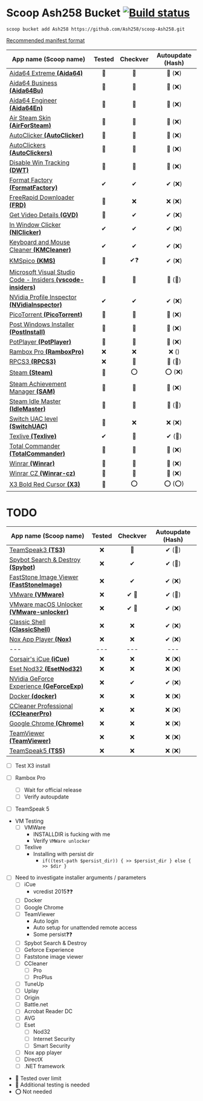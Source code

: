 # Scoop Ash258 Bucket [![Build status](https://ci.appveyor.com/api/projects/status/rfexd4x83q5thr55?svg=true)](https://ci.appveyor.com/project/Ash258/scoop-ash258)

`scoop bucket add Ash258 https://github.com/Ash258/scoop-Ash258.git`

[Recommended manifest format](./.vscode/Template.jsonc)

| App name (**Scoop name**)                                                               | Tested | Checkver | Autoupdate (Hash) |
| --------------------------------------------------------------------------------------- | :----: | :------: | :---------------: |
| [Aida64 Extreme **(Aida64)**](./Aida64.json)                                            | 💯     | 💯       | 💯 (❌)            |
| [Aida64 Business **(Aida64Bu)**](./Aida64Bu.json)                                       | 💯     | 💯       | 💯 (❌)            |
| [Aida64 Engineer **(Aida64En)**](./Aida64En.json)                                       | 💯     | 💯       | 💯 (❌)            |
| [Air Steam Skin **(AirForSteam)**](./AirForSteam.json)                                  | 💯     | 💯       | 💯 (❌)            |
| [AutoClicker **(AutoClicker)**](./AutoClicker.json)                                     | 💯     | 💯       | 💯 (❌)            |
| [AutoClickers **(AutoClickers)**](./AutoClickers.json)                                  | 💯     | 💯       | 💯 (❌)            |
| [Disable Win Tracking **(DWT)**](./DWT.json)                                            | 💯     | 💯       | 💯 (❌)            |
| [Format Factory **(FormatFactory)**](./FormatFactory.json)                              | ✔      | ✔        | ✔ (❌)             |
| [FreeRapid Downloader **(FRD)**](./FRD.json)                                            | 💯     | ❌        | ❌ (❌)             |
| [Get Video Details **(GVD)**](./GVD.json)                                               | 💯     | ✔        | ✔ (❌)             |
| [In Window Clicker **(NIClicker)**](./NIClicker.json)                                   | ✔      | ✔        | ✔ (❌)             |
| [Keyboard and Mouse Cleaner **(KMCleaner)**](./KMCleaner.json)                          | ✔      | ✔        | ✔ (❌)             |
| [KMSpico **(KMS)**](./KMS.json)                                                         | 💯     | ✔❓       | ✔ (❌)             |
| [Microsoft Visual Studio Code - Insiders **(vscode-insiders)**](./vscode-insiders.json) | 💯     | 💯       | 💯 (💯)           |
| [NVidia Profile Inspector **(NVidiaInspector)**](./NVidiaInspector.json)                | ✔      | ✔        | ✔ (❌)             |
| [PicoTorrent **(PicoTorrent)**](./PicoTorrent.json)                                     | 💯     | 💯       | 💯 (❌)            |
| [Post Windows Installer **(PostInstall)**](./PostInstall.json)                          | 💯     | 💯       | 💯 (❌)            |
| [PotPlayer **(PotPlayer)**](./PotPlayer.json)                                           | 💯     | 💯       | 💯 (❌)            |
| [Rambox Pro **(RamboxPro)**](./RamboxPro.json)                                          | ❌      | ❌        | ❌ ()              |
| [RPCS3 **(RPCS3)**](./RPCS3.json)                                                       | ❌      | 💯       | 💯 (💯)           |
| [Steam **(Steam)**](./Steam.json)                                                       | 💯     | ⭕        | ⭕ (❌)             |
| [Steam Achievement Manager **(SAM)**](./SAM.json)                                       | 💯     | 💯       | 💯 (❌)            |
| [Steam Idle Master **(IdleMaster)**](./IdleMaster.json)                                 | 💯     | 💯       | 💯 (💯)           |
| [Switch UAC level **(SwitchUAC)**](./SwitchUAC.json)                                    | 💯     | ❌        | ❌ (❌)             |
| [Texlive **(Texlive)**](./Texlive.json)                                                 | ✔      | 💯       | ✔ (💯)            |
| [Total Commander **(TotalCommander)**](./TotalCommander.json)                           | 💯     | 💯       | 💯 (❌)            |
| [Winrar **(Winrar)**](./Winrar.json)                                                    | 💯     | 💯       | 💯 (❌)            |
| [Winrar CZ **(Winrar-cz)**](./Winrar-cz.json)                                           | 💯     | 💯       | 💯 (❌)            |
| [X3 Bold Red Cursor **(X3)**](./X3.json)                                                | 💯     | ⭕        | ⭕ (⭕)             |

# TODO

| App name (Scoop name)                                                      | Tested | Checkver | Autoupdate (Hash) |
| -------------------------------------------------------------------------- | :----: | :------: | :---------------: |
| [TeamSpeak3 **(TS3)**](./TODO/TS3.json)                                    | ❌      | 💯       | ✔ (💯)            |
| [Spybot Search & Destroy **(Spybot)**](./TODO/Spybot.json)                 | ❌      | ✔        | ✔ (💯)            |
| [FastStone Image Viewer **(FastStoneImage)**](./TODO/FastStoneImage.json)  | ❌      | ✔        | ✔ (❌)             |
| [VMware **(VMware)**](./TODO/VMware.json)                                  | ❌      | ✔ 🔸     | ✔ (💯)            |
| [VMware macOS Unlocker **(VMware-unlocker)**](./TODO/VMware-unlocker.json) | ❌      | ✔ 🔸     | ✔ (❌)             |
| [Classic Shell **(ClassicShell)**](./TODO/ClassicShell.json)               | ❌      | ❌        | ✔ (❌)             |
| [Nox App Player **(Nox)**](./TODO/Nox.json)                                | ❌      | ❌        | ✔ (❌)             |
| ---                                                                        | ---    | ---      | ---               |
| [Corsair's iCue **(iCue)**](./TODO/iCue.json)                              | ❌      | ❌        | ❌ (❌)             |
| [Eset Nod32 **(EsetNod32)**](./TODO/EsetNod32.json)                        | ❌      | ❌        | ❌ (❌)             |
| [NVidia GeForce Experience **(GeForceExp)**](./TODO/GeForceExp.json)       | ❌      | ✔        | ✔ (❌)             |
| [Docker **(docker)**](./TODO/docker.json)                                  | ❌      | ❌        | ❌ (❌)             |
| [CCleaner Professional **(CCleanerPro)**](./TODO/CCleanerPro.json)         | ❌      | ❌        | ❌ (❌)             |
| [Google Chrome **(Chrome)**](./TODO/Chrome.json)                           | ❌      | ❌        | ❌ (❌)             |
| [TeamViewer **(TeamViewer)**](./TODO/TeamViewer.json)                      | ❌      | ❌        | ❌ (❌)             |
| [TeamSpeak5 **(TS5)**](./TODO/TS5.json)                                    | ❌      | ❌        | ❌ (❌)             |

- [ ] Test X3 install

- [ ] Rambox Pro
    - [ ] Wait for official release
    - [ ] Verify autoupdate
- [ ] TeamSpeak 5
- VM Testing
    - [ ] VMWare
        - INSTALLDIR is fucking with me
        - Verify `VMWare unlocker`
    - [ ] Texlive
        - Installing with persist dir
            - `if((test-path $persist_dir)) { >> $persist_dir } else { >> $dir }`
- [ ] Need to investigate installer arguments / parameters
    - [ ] iCue
        - vcredist 2015❓❓
    - [ ] Docker
    - [ ] Google Chrome
    - [ ] TeamViewer
        - Auto login
        - Auto setup for unattended remote access
        - Some persist❓❓
    - [ ] Spybot Search & Destroy
    - [ ] Geforce Experience
    - [ ] Faststone image viewer
    - [ ] CCleaner
        - [ ] Pro
        - [ ] ProPlus
    - [ ] TuneUp
    - [ ] Uplay
    - [ ] Origin
    - [ ] Battle.net
    - [ ] Acrobat Reader DC
    - [ ] AVG
    - [ ] Eset
        - [ ] Nod32
        - [ ] Internet Security
        - [ ] Smart Security
    - [ ] Nox app player
    - [ ] DirectX
    - [ ] .NET framework

- 💯 Tested over limit
- 🔸 Additional testing is needed
- ⭕ Not needed
